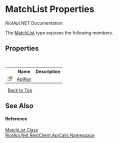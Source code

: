 # MatchList Properties
RiotApi.NET Documentation 

The <a href="fa1e9124-6ffa-8e5b-dba8-f59331becab9">MatchList</a> type exposes the following members.


## Properties
&nbsp;<table><tr><th></th><th>Name</th><th>Description</th></tr><tr><td>![Public property](media/pubproperty.gif "Public property")</td><td><a href="ba35456d-7f45-8728-5cb5-45806cd8e396">ApiKey</a></td><td /></tr></table>&nbsp;
<a href="#matchlist-properties">Back to Top</a>

## See Also


#### Reference
<a href="fa1e9124-6ffa-8e5b-dba8-f59331becab9">MatchList Class</a><br /><a href="ce503962-9d76-4097-585e-86aa8997f5c3">RiotApi.Net.RestClient.ApiCalls Namespace</a><br />